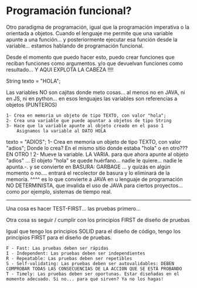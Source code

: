 # Programación funcional?

Otro paradigma de programación, igual que la programación imperativa o la orientada a objetos.
Cuando el lenguaje me permite que una variable apunte a una función... y posteriormente ejecutar esa función desde la variable... estamos hablando de programación funcional.

Desde el momento que puedo hacer esto, puedo crear funciones que reciban funciones como argumentos. y/o que devuelvan funciones como resultado... Y AQUI EXPLOTA LA CABEZA !!!!

String texto = "HOLA";

Las variables NO son cajitas donde meto cosas... al menos no en JAVA, ni en JS, ni en python... en esos lenguajes las variables son referencias a objetos (PUNTEROS)

    1- Crea en memoria un objeto de tipo TEXTO, con valor "hola";
    2- Crea una variable que puede apuntar a objetos de tipo String
    3- Hace que la variable apunte al objeto creado en el paso 1
        Asignamos la variable al DATO HOLA
    
texto = "ADIOS";
    1- Crea en memoria un objeto de tipo TEXTO, con valor "adios";
        Donde lo crea? En el mismo sitio donde estaba "hola" o en otro??? EN OTRO !
    2- Mueve la variable. LA VARIA. para que ahora apunte al objeto "adios"
    ... El objeto "hola" se quede huérfano... nadie le quiere... nadie le apunta.-. y se convierte en  BASURA: GARBAGE
    ... y quizás en algún momento o no.... entrará el recolector de basura y lo eliminará de la memoria.
           ^^^^ es lo que convierte a JAVA en u lenguaje de programación NO DETERMINISTA, que invalida el uso de JAVA para ciertos proyectos... como por ejemplo, sistemas de tiempo real.

--- 

Una cosa es hacer TEST-FIRST... las pruebas primero...

Otra cosa ss seguir / cumplir con los principios FIRST de diseño de pruebas

Igual que tengo los principios SOLID para el diseño de código, tengo los principios FIRST para el diseño de pruebas.

    F - Fast: Las pruebas deben ser rápidas
    I - Independent: Las pruebas deben ser independientes
    R - Repeatable: Las pruebas deben ser repetibles
    S - Self-validating: Las pruebas deben ser autovalidables: DEBEN COMPROBAR TODAS LAS CONSECUENCIAS DE LA ACCION QUE SE ESTÁ PROBANDO
    T - Timely: Las pruebas deben ser oportunas. Estar diseñadas en el momento adecuado. Si no... para qué sirven? Ya no los hagas!